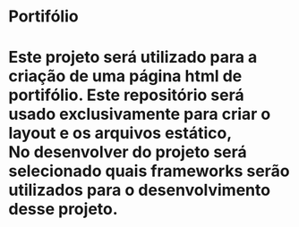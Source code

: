 <h1>Portifólio<h1>
Este projeto será utilizado para a criação de uma página html de portifólio.
Este repositório será usado exclusivamente para criar o layout e os arquivos estático,</br>
No desenvolver do projeto será selecionado quais frameworks serão utilizados para o desenvolvimento desse projeto.
